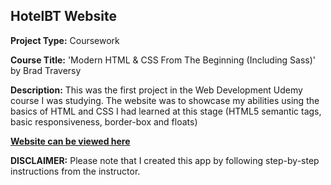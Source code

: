 ## HotelBT Website

**Project Type:** Coursework

**Course Title:** 'Modern HTML & CSS From The Beginning (Including Sass)' by Brad Traversy

**Description:**
This was the first project in the Web Development Udemy course I was studying. The website was to showcase my abilities using the basics of HTML and CSS I had learned at this stage (HTML5 semantic tags, basic responsiveness, border-box and floats)

**[Website can be viewed here](https://hotel.mk-creativedesign.com/)**

**DISCLAIMER:**
Please note that I created this app by following step-by-step instructions from the instructor.
